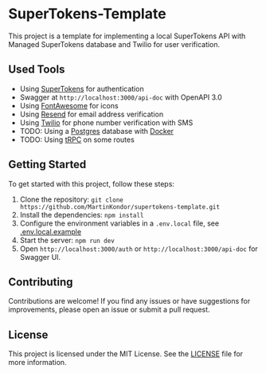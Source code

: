 # SuperTokens-Template

This project is a template for implementing a local SuperTokens API with Managed SuperTokens database and Twilio for user verification.

## Used Tools

* Using [SuperTokens](https://supertokens.com/) for authentication
* Swagger at `http://localhost:3000/api-doc` with OpenAPI 3.0
* Using [FontAwesome](https://fontawesome.com/) for icons
* Using [Resend](https://resend.com/) for email address verification
* Using [Twilio](https://www.twilio.com/en-us) for phone number verification with SMS
* TODO: Using a [Postgres](https://www.postgresql.org) database with [Docker](https://www.docker.com/)
* TODO: Using [tRPC](https://trpc.io/) on some routes

## Getting Started

To get started with this project, follow these steps:

1. Clone the repository: `git clone https://github.com/MartinKondor/supertokens-template.git`
2. Install the dependencies: `npm install`
3. Configure the environment variables in a `.env.local` file, see [.env.local.example](.env.local.example)
4. Start the server: `npm run dev`
5. Open `http://localhost:3000/auth` or `http://localhost:3000/api-doc` for Swagger UI.

## Contributing

Contributions are welcome! If you find any issues or have suggestions for improvements, please open an issue or submit a pull request.

## License

This project is licensed under the MIT License. See the [LICENSE](LICENSE) file for more information.